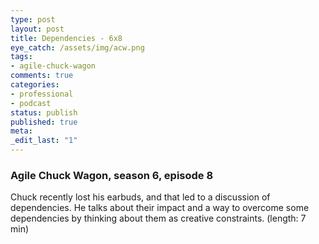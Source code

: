 ```yaml
---
type: post
layout: post
title: Dependencies - 6x8
eye_catch: /assets/img/acw.png
tags:
- agile-chuck-wagon
comments: true
categories:
- professional
- podcast
status: publish
published: true
meta:
_edit_last: "1"
---
```


### Agile Chuck Wagon, season 6, episode 8

Chuck recently lost his earbuds, and that led to a discussion of dependencies. He talks about their impact and a way to overcome some dependencies by thinking about them as creative constraints. (length: 7 min)
